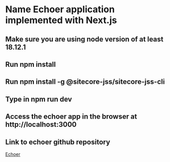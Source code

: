 # Name Echoer application implemented with Next.js

## Make sure you are using node version of at least 18.12.1

## Run npm install

## Run npm install -g @sitecore-jss/sitecore-jss-cli

## Type in npm run dev
## Access the echoer app in the browser at http://localhost:3000

## Link to echoer github repository
[Echoer](https://github.com/japeka/echoer)